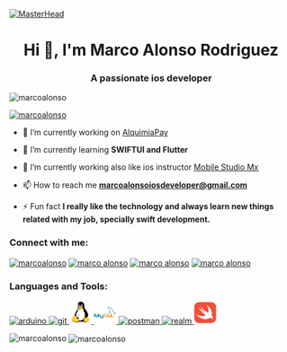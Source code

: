 [![MasterHead](https://r7q6w9z6.rocketcdn.me/career/wp-content/uploads/2020/03/hello.gif)](https://www.linkedin.com/in/marcoalonso/)
<h1 align="center">Hi 👋, I'm Marco Alonso Rodriguez</h1>
<h3 align="center">A passionate ios developer </h3>

<p align="left"> <img src="https://komarev.com/ghpvc/?username=marcoalonso&label=Profile%20views&color=0e75b6&style=flat" alt="marcoalonso" /> </p>

<p align="left"> <a href="https://github.com/ryo-ma/github-profile-trophy"><img src="https://github-profile-trophy.vercel.app/?username=marcoalonso" alt="marcoalonso" /></a> </p>

- 🔭 I’m currently working on [AlquimiaPay](https://www.alquimiapay.com/)

- 🌱 I’m currently learning **SWIFTUI and Flutter**

- 🔭 I’m currently working also like ios instructor [Mobile Studio Mx](https://mobilestudio.mx/curso-ios/)

- 📫 How to reach me **marcoalonsoiosdeveloper@gmail.com**

- ⚡ Fun fact **I really like the technology and always learn new things related with my job, specially swift development.**

<h3 align="left">Connect with me:</h3>
<p align="left">
<a href="https://linkedin.com/in/marcoalonso" target="blank"><img align="center" src="https://raw.githubusercontent.com/rahuldkjain/github-profile-readme-generator/master/src/images/icons/Social/linked-in-alt.svg" alt="marcoalonso" height="30" width="40" /></a>
<a href="https://www.facebook.com/marquito.art" target="blank"><img align="center" src="https://raw.githubusercontent.com/rahuldkjain/github-profile-readme-generator/master/src/images/icons/Social/facebook.svg" alt="marco alonso" height="30" width="40" /></a>
<a href="https://www.youtube.com/channel/UCknu6vH4a8tXLFpM_uQ-hBA/videos" target="blank"><img align="center" src="https://raw.githubusercontent.com/rahuldkjain/github-profile-readme-generator/master/src/images/icons/Social/youtube.svg" alt="marco alonso" height="30" width="40" /></a>
<a href="https://www.tiktok.com/@marcoalonsoios" target="blank"><img align="center" src="https://seeklogo.com/images/T/tiktok-share-icon-black-logo-29FFD062A0-seeklogo.com.png" alt="marco alonso" height="30" width="40" /></a>
</p>

<h3 align="left">Languages and Tools:</h3>
<p align="left"> <a href="https://www.arduino.cc/" target="_blank" rel="noreferrer"> <img src="https://cdn.worldvectorlogo.com/logos/arduino-1.svg" alt="arduino" width="40" height="40"/> </a> <a href="https://git-scm.com/" target="_blank" rel="noreferrer"> <img src="https://www.vectorlogo.zone/logos/git-scm/git-scm-icon.svg" alt="git" width="40" height="40"/> </a> <a href="https://www.linux.org/" target="_blank" rel="noreferrer"> <img src="https://raw.githubusercontent.com/devicons/devicon/master/icons/linux/linux-original.svg" alt="linux" width="40" height="40"/> </a> <a href="https://www.mysql.com/" target="_blank" rel="noreferrer"> <img src="https://raw.githubusercontent.com/devicons/devicon/master/icons/mysql/mysql-original-wordmark.svg" alt="mysql" width="40" height="40"/> </a> <a href="https://postman.com" target="_blank" rel="noreferrer"> <img src="https://www.vectorlogo.zone/logos/getpostman/getpostman-icon.svg" alt="postman" width="40" height="40"/> </a> <a href="https://realm.io/" target="_blank" rel="noreferrer"> <img src="https://raw.githubusercontent.com/bestofjs/bestofjs-webui/8665e8c267a0215f3159df28b33c365198101df5/public/logos/realm.svg" alt="realm" width="40" height="40"/> </a> <a href="https://developer.apple.com/swift/" target="_blank" rel="noreferrer"> <img src="https://raw.githubusercontent.com/devicons/devicon/master/icons/swift/swift-original.svg" alt="swift" width="40" height="40"/> </a> </p>

<p><img align="left" src="https://github-readme-stats.vercel.app/api/top-langs?username=marcoalonso&show_icons=true&locale=en&layout=compact" alt="marcoalonso" /></p>

<p>&nbsp;<img align="center" src="https://github-readme-stats.vercel.app/api?username=marcoalonso&show_icons=true&locale=en" alt="marcoalonso" /></p>
